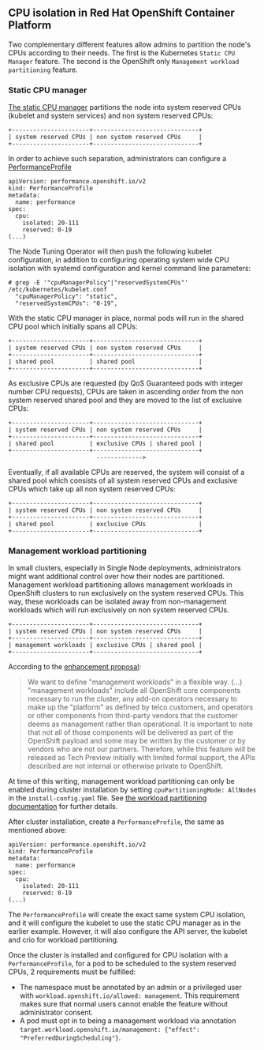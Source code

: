 ## CPU isolation in Red Hat OpenShift Container Platform

Two complementary different features allow admins to partition the node's CPUs according to their needs. The first is
the Kubernetes `Static CPU Manager` feature. The second is the OpenShift only `Management workload partitioning` feature.

### Static CPU manager

[The static CPU manager](https://kubernetes.io/docs/tasks/administer-cluster/cpu-management-policies/#static-policy)
partitions the node into system reserved CPUs (kubelet and system services) and non system
reserved CPUs:

```
+----------------------+------------------------------+
| system reserved CPUs | non system reserved CPUs     |
+----------------------+------------------------------+
```

In order to achieve such separation, administrators can configure a
[PerformanceProfile](https://docs.openshift.com/container-platform/4.14/scalability_and_performance/cnf-create-performance-profiles.html)

```
apiVersion: performance.openshift.io/v2
kind: PerformanceProfile
metadata:
  name: performance
spec:
  cpu:
    isolated: 20-111
    reserved: 0-19
(...)
```

The Node Tuning Operator will then push the following kubelet configuration, in addition to configuring operating
system wide CPU isolation with systemd configuration and kernel command line parameters:
```
# grep -E '"cpuManagerPolicy"|"reservedSystemCPUs"' /etc/kubernetes/kubelet.conf
  "cpuManagerPolicy": "static",
  "reservedSystemCPUs": "0-19",
```

With the static CPU manager in place, normal pods will run in the shared CPU pool which initially spans all CPUs:
```
+----------------------+------------------------------+
| system reserved CPUs | non system reserved CPUs     |
+----------------------+------------------------------+
| shared pool          | shared pool                  |
+----------------------+------------------------------+
```

As exclusive CPUs are requested (by QoS Guaranteed pods with integer number CPU requests), CPUs are taken in ascending
order from the non system reserved shared pool and they are moved to the list of exclusive CPUs:
```
+----------------------+------------------------------+
| system reserved CPUs | non system reserved CPUs     |
+----------------------+------------------------------+
| shared pool          | exclusive CPUs | shared pool |
+----------------------+------------------------------+
                         ------------->
```

Eventually, if all available CPUs are reserved, the system will consist of a shared pool which consists of all system
reserved CPUs and exclusive CPUs which take up all non system reserved CPUs:
```
+----------------------+------------------------------+
| system reserved CPUs | non system reserved CPUs     |
+----------------------+------------------------------+
| shared pool          | exclusive CPUs               |
+----------------------+------------------------------+
```


### Management workload partitioning

In small clusters, especially in Single Node deployments, administrators might want additional control over how their
nodes are partitioned. Management workload partitioning allows management workloads in OpenShift clusters to run
exclusively on the system reserved CPUs. This way, these workloads can be isolated away from non-management
workloads which will run exclusively on non system reserved CPUs.

```
+----------------------+------------------------------+
| system reserved CPUs | non system reserved CPUs     |
+----------------------+------------------------------+
| management workloads | exclusive CPUs | shared pool |
+----------------------+------------------------------+
```

According to the [enhancement proposal](https://github.com/openshift/enhancements/blob/master/enhancements/workload-partitioning/management-workload-partitioning.md#high-level-end-to-end-workflow):

> We want to define "management workloads" in a flexible way. (...) "management workloads" include all OpenShift core
components necessary to run the cluster, any add-on operators necessary to make up the "platform" as defined by telco
customers, and operators or other components from third-party vendors that the customer deems as management rather than
operational.  It is important to note that not all of those components will be delivered as part of the OpenShift
payload and some may be written by the customer or by vendors who are not our partners. Therefore, while this feature
will be released as Tech Preview initially with limited formal support, the APIs described are not internal or otherwise
private to OpenShift.

At time of this writing, management workload partitioning can only be enabled during cluster installation by setting
`cpuPartitioningMode: AllNodes` in the `install-config.yaml` file. See
[the workload partitioning documentation](https://docs.openshift.com/container-platform/4.14/scalability_and_performance/enabling-workload-partitioning.html)
for further details.

After cluster installation, create a `PerformanceProfile`, the same as mentioned above:
```
apiVersion: performance.openshift.io/v2
kind: PerformanceProfile
metadata:
  name: performance
spec:
  cpu:
    isolated: 20-111
    reserved: 0-19
(...)
```

The `PerformanceProfile` will create the exact same system CPU isolation, and it will configure the kubelet to use the
static CPU manager as in the earlier example. However, it will also configure the API server, the kubelet and crio
for workload partitioning.

Once the cluster is installed and configured for CPU isolation with a `PerformanceProfile`, for a pod to be scheduled
to the system reserved CPUs, 2 requirements must be fulfilled:

* The namespace must be annotated by an admin or a privileged user with `workload.openshift.io/allowed: management`.
  This requirement makes sure that normal users cannot enable the feature without administrator consent.
* A pod must opt in to being a management workload via annotation `target.workload.openshift.io/management: {"effect": "PreferredDuringScheduling"}`.
